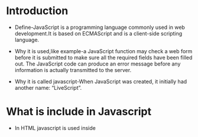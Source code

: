 # Introduction
* Define-JavaScript is a programming language commonly used in web development.It is based on ECMAScript and is a client-side scripting language.

* Why it is used,like example-a JavaScript function may check a web form before it is submitted to make sure all the required fields have been filled out. The JavaScript code can produce an error message before any information is actually transmitted to the server.

* Why it is called javascript-When JavaScript was created, it initially had another name: “LiveScript”.

# What is include in Javascript
 * In HTML javascript is used inside <script> tag.
  
 * A JavaScript program is a list of programming statements.JavaScript statements are composed of:Values, Operators, Expressions, Keywords, and Comments.

 **Javascript variables** 
 * JavaScript variables are containers for storing data values.
 * ex:
  ```
  var x = 5;
  var y = 6;
  var z = x + y;
 ```
 **Javascript operators**
 
    * Assignment operator -+,=,....
    * Arithmetic operator -+,-,*,...
    * String operator- '+' operator to concate the strings.
    * Comparison operator - ==,>,<...
    * logical operator-&&,!,
    * Bitwise operator-&,~,..
 >
 
 
 **Javascript datatypes**
  * There are two types of data types in JavaScript. Primitive data type and Non-primitive (reference) data type.
  * This are primitive datatypes.
    Types               | Description
    --------------------|----------------
    String	            |represents sequence of characters e.g. "helo"
    Number	            | represents numeric values e.g. 100
    Boolean             |	represents boolean value either false or true
    Undefined	          |represents undefined value
    Null	              |represents null i.e. no value at all
    
  **Javascript loops**
  
   *1.while*
   
   *2.for*
   
   *3.do-while*
    
   * The while loop has the following syntax:
    ```
     while (condition) {
     // code
     // so-called "loop body"
    }
    
    ```
   * The do -while loop has syntax:
    ```
     do {
     // loop body
      }  while (condition);
      
     ```
    * The for loop has syntax:
     ```
      for (begin; condition; step) {
      // ... loop body ...
      }
      
     ```
   
    
    
    
